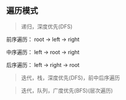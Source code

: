 
## 遍历模式

> 递归，深度优先(DFS)

前序遍历： root -> left -> right

中序遍历： left -> root -> right

后序遍历： left -> right -> root

> 迭代，栈，深度优先(DFS)，前中后序遍历

> 迭代，队列，广度优先(BFS)(层次遍历)
